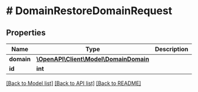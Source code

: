 # # DomainRestoreDomainRequest

## Properties

Name | Type | Description | Notes
------------ | ------------- | ------------- | -------------
**domain** | [**\OpenAPI\Client\Model\DomainDomain**](DomainDomain.md) |  | [optional]
**id** | **int** |  | [optional]

[[Back to Model list]](../../README.md#models) [[Back to API list]](../../README.md#endpoints) [[Back to README]](../../README.md)
